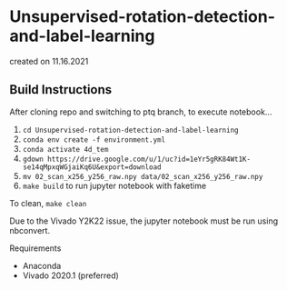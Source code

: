 # Unsupervised-rotation-detection-and-label-learning
created on 11.16.2021

## Build Instructions

After cloning repo and switching to ptq branch, to execute notebook...

1. `cd Unsupervised-rotation-detection-and-label-learning`
2. `conda env create -f environment.yml`
3. `conda activate 4d_tem`
4. `gdown https://drive.google.com/u/1/uc?id=1eYr5gRK84Wt1K-se14qMpxqWGjaiKq6U&export=download`
5. `mv 02_scan_x256_y256_raw.npy data/02_scan_x256_y256_raw.npy`
6. `make build` to run jupyter notebook with faketime

To clean, `make clean`

Due to the Vivado Y2K22 issue, the jupyter notebook must be run using nbconvert.

Requirements
- Anaconda
- Vivado 2020.1 (preferred)